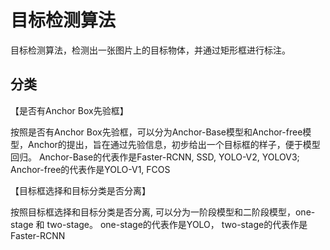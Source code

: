 # 目标检测算法
目标检测算法，检测出一张图片上的目标物体，并通过矩形框进行标注。


## 分类
【是否有Anchor Box先验框】

按照是否有Anchor Box先验框，可以分为Anchor-Base模型和Anchor-free模型，Anchor的提出，旨在通过先验信息，初步给出一个目标框的样子，便于模型回归。
Anchor-Base的代表作是Faster-RCNN, SSD, YOLO-V2, YOLOV3;
Anchor-free的代表作是YOLO-V1, FCOS

【目标框选择和目标分类是否分离】

按照目标框选择和目标分类是否分离, 可以分为一阶段模型和二阶段模型，one-stage 和 two-stage。
one-stage的代表作是YOLO，
two-stage的代表作是Faster-RCNN